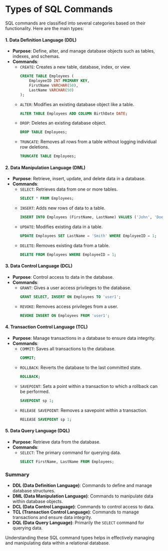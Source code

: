 # Types of SQL Commands

SQL commands are classified into several categories based on their functionality. Here are the main types:

#### 1. Data Definition Language (DDL)
- **Purpose**: Define, alter, and manage database objects such as tables, indexes, and schemas.
- **Commands**:
  - `CREATE`: Creates a new table, database, index, or view.
    ```sql
    CREATE TABLE Employees (
        EmployeeID INT PRIMARY KEY,
        FirstName VARCHAR(50),
        LastName VARCHAR(50)
    );
    ```
  - `ALTER`: Modifies an existing database object like a table.
    ```sql
    ALTER TABLE Employees ADD COLUMN BirthDate DATE;
    ```
  - `DROP`: Deletes an existing database object.
    ```sql
    DROP TABLE Employees;
    ```
  - `TRUNCATE`: Removes all rows from a table without logging individual row deletions.
    ```sql
    TRUNCATE TABLE Employees;
    ```

#### 2. Data Manipulation Language (DML)
- **Purpose**: Retrieve, insert, update, and delete data in a database.
- **Commands**:
  - `SELECT`: Retrieves data from one or more tables.
    ```sql
    SELECT * FROM Employees;
    ```
  - `INSERT`: Adds new rows of data to a table.
    ```sql
    INSERT INTO Employees (FirstName, LastName) VALUES ('John', 'Doe');
    ```
  - `UPDATE`: Modifies existing data in a table.
    ```sql
    UPDATE Employees SET LastName = 'Smith' WHERE EmployeeID = 1;
    ```
  - `DELETE`: Removes existing data from a table.
    ```sql
    DELETE FROM Employees WHERE EmployeeID = 1;
    ```

#### 3. Data Control Language (DCL)
- **Purpose**: Control access to data in the database.
- **Commands**:
  - `GRANT`: Gives a user access privileges to the database.
    ```sql
    GRANT SELECT, INSERT ON Employees TO 'user1';
    ```
  - `REVOKE`: Removes access privileges from a user.
    ```sql
    REVOKE INSERT ON Employees FROM 'user1';
    ```

#### 4. Transaction Control Language (TCL)
- **Purpose**: Manage transactions in a database to ensure data integrity.
- **Commands**:
  - `COMMIT`: Saves all transactions to the database.
    ```sql
    COMMIT;
    ```
  - `ROLLBACK`: Reverts the database to the last committed state.
    ```sql
    ROLLBACK;
    ```
  - `SAVEPOINT`: Sets a point within a transaction to which a rollback can be performed.
    ```sql
    SAVEPOINT sp 1;
    ```
  - `RELEASE SAVEPOINT`: Removes a savepoint within a transaction.
    ```sql
    RELEASE SAVEPOINT sp 1;
    ```

#### 5. Data Query Language (DQL)
- **Purpose**: Retrieve data from the database.
- **Commands**:
  - `SELECT`: The primary command for querying data.
    ```sql
    SELECT FirstName, LastName FROM Employees;
    ```

### Summary

- **DDL (Data Definition Language)**: Commands to define and manage database structures.
- **DML (Data Manipulation Language)**: Commands to manipulate data within database objects.
- **DCL (Data Control Language)**: Commands to control access to data.
- **TCL (Transaction Control Language)**: Commands to manage transactions and ensure data integrity.
- **DQL (Data Query Language)**: Primarily the `SELECT` command for querying data.

Understanding these SQL command types helps in effectively managing and manipulating data within a relational database.